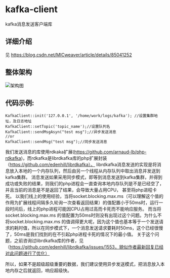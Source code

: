 # kafka-client
kafka消息发送客户端库

## 详细介绍
见 https://blog.csdn.net/MICweaver/article/details/85041252

## 整体架构
![架构图](https://img-blog.csdnimg.cn/20181216214954189.png?x-oss-process=image/watermark,type_ZmFuZ3poZW5naGVpdGk,shadow_10,text_aHR0cHM6Ly9ibG9nLmNzZG4ubmV0L01JQ3dlYXZlcg==,size_16,color_FFFFFF,t_70)

## 代码示例:
 

```
KafkaClient::init('127.0.0.1', '/home/work/logs/kafka'); //设置集群地址，及日志地址
KafkaClient::setTopic('topic_name');//设置队列名
KafkaClient::sendMsgAsyn("test msg");//异步发送消息
//or
KafkaClient::sendMsg("test msg");//同步发送消息

```
我们发送消息的库使用rdkaka扩展(https://github.com/arnaud-lb/php-rdkafka)，而rdkafka是librdkafka库的php扩展封装（https://github.com/edenhill/librdkafka）。
librdkafka消息发送的实现是将消息放入本地的一个内存队列，然后由另一个线程从内存队列中取出消息并发送到kafka集群。
消息发送如果采用同步模式，即等到消息发送到kafka集群，并得到成功或失败的结果，则我们的php进程会一直查询本地内存队列是不是已经空了，并且当前的消息是不是返回了结果，会导致大量占用CPU， 甚至将php进程卡死。 以我们线上的使用经验，当将socket.blocking.max.ms（可以理解这个值的作用为扩展线程间隔多久轮询一次查看返回结果）的值配置小于50ms时，运行一段时间后，线上的php进程可能因CPU占用过高而卡死而不能响应服务。 而当将socket.blocking.max.ms 的值配置为50ms时则没有出现过这个问题。为什么不将socket.blocking.max.ms 的值调得更大呢，因为这个值也基本等于一个发送请求的耗时值，所以在同步模式下，一个消息发送请求要耗时50ms，这个已经很慢了，50ms是我们找到的在不引起php进程卡死的情况下的最小值。 关于这个问题，之前咨询过librdkafka库的作者，见（https://github.com/edenhill/librdkafka/issues/1553，貌似作者最新回复已经对此问题进行了优化）

所以，如果不是超级超级重要的数据，我们建议使用异步发送模式，把消息放入本地内存之后就返回，响应超级快。

